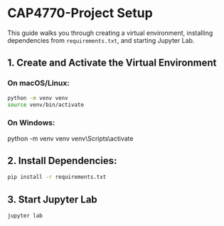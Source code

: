 # CAP4770-Project Setup

This guide walks you through creating a virtual environment, installing dependencies from `requirements.txt`, and starting Jupyter Lab.

## 1. Create and Activate the Virtual Environment

### On macOS/Linux:
```bash
python -m venv venv
source venv/bin/activate
```

### On Windows: 
python -m venv venv
venv\Scripts\activate

## 2. Install Dependencies:
```bash
pip install -r requirements.txt
```
## 3. Start Jupyter Lab
```bash
jupyter lab
```
